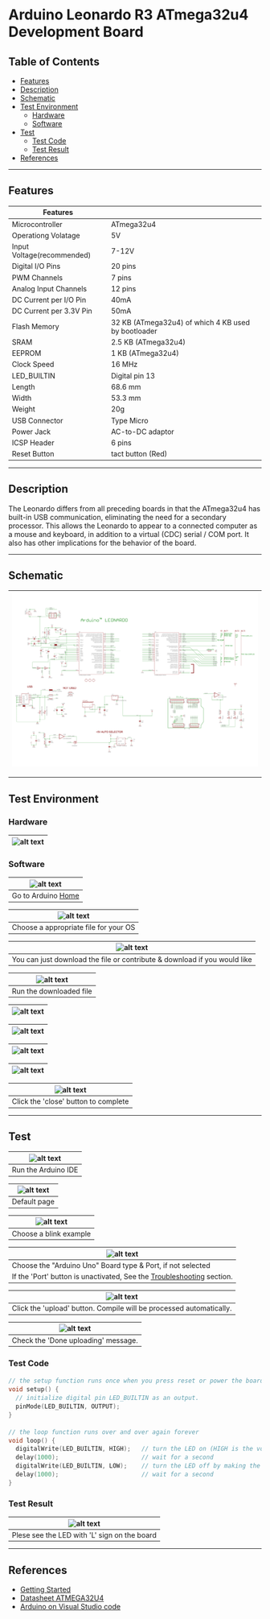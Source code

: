 # Arduino Leonardo R3 ATmega32u4 Development Board

## Table of Contents

-   [Features](#features)
-   [Description](#description)
-   [Schematic](#schematic)
-   [Test Environment](#test-environment)
    -   [Hardware](#hardware)
    -   [Software](#software)
-   [Test](#test)
    -   [Test Code](#test-code)
    -   [Test Result](#test-result)
-   [References](#references)

---

## Features

| Features                   |                                                     |
| -------------------------- | --------------------------------------------------- |
| Microcontroller            | ATmega32u4                                          |
| Operationg Volatage        | 5V                                                  |
| Input Voltage(recommended) | 7-12V                                               |
| Digital I/O Pins           | 20 pins                                             |
| PWM Channels               | 7 pins                                              |
| Analog Input Channels      | 12 pins                                             |
| DC Current per I/O Pin     | 40mA                                                |
| DC Current per 3.3V Pin    | 50mA                                                |
| Flash Memory               | 32 KB (ATmega32u4) of which 4 KB used by bootloader |
| SRAM                       | 2.5 KB (ATmega32u4)                                 |
| EEPROM                     | 1 KB (ATmega32u4)                                   |
| Clock Speed                | 16 MHz                                              |
| LED_BUILTIN                | Digital pin 13                                      |
| Length                     | 68.6 mm                                             |
| Width                      | 53.3 mm                                             |
| Weight                     | 20g                                                 |
| USB Connector              | Type Micro                                          |
| Power Jack                 | AC-to-DC adaptor                                    |
| ICSP Header                | 6 pins                                              |
| Reset Button               | tact button (Red)                                   |

---

## Description

The Leonardo differs from all preceding boards in that the ATmega32u4 has built-in USB communication, eliminating the need for a secondary processor.
This allows the Leonardo to appear to a connected computer as a mouse and keyboard, in addition to a virtual (CDC) serial / COM port.
It also has other implications for the behavior of the board.

---

## Schematic

| ![alt text](assets/arduino-leonardo-schematic.png 'Leonardo Schematic') |
| ----------------------------------------------------------------------- |

---

## Test Environment

### Hardware

| ![alt text](http://bit.ly/aa1004-schematic 'Leonardo') |
| ------------------------------------------------------ |

### Software

| ![alt text](http://bit.ly/ep_software_1 'Leonardo') |
| --------------------------------------------------- |
| Go to Arduino [Home](https://www.arduino.cc/)       |

| ![alt text](http://bit.ly/ep_software_2 'Leonardo') |
| --------------------------------------------------- |
| Choose a appropriate file for your OS               |

| ![alt text](http://bit.ly/ep_software_3 'Leonardo')                       |
| ------------------------------------------------------------------------- |
| You can just download the file or contribute & download if you would like |

| ![alt text](http://bit.ly/ep_software_4 'Leonardo') |
| --------------------------------------------------- |
| Run the downloaded file                             |

| ![alt text](http://bit.ly/ep_software_5 'Leonardo') |
| --------------------------------------------------- |

| ![alt text](http://bit.ly/ep_software_6 'Leonardo') |
| --------------------------------------------------- |

| ![alt text](http://bit.ly/ep_software_7 'Leonardo') |
| --------------------------------------------------- |

| ![alt text](http://bit.ly/ep_software_8 'Leonardo') |
| --------------------------------------------------- |

| ![alt text](http://bit.ly/ep_software_9 'Leonardo') |
| --------------------------------------------------- |
| Click the 'close' button to complete                |

---

## Test

| ![alt text](https://bit.ly/ep_software_10 'Leonardo') |
| ----------------------------------------------------- |
| Run the Arduino IDE                                   |

| ![alt text](http://bit.ly/ep_software_11 'Leonardo') |
| ---------------------------------------------------- |
| Default page                                         |

| ![alt text](http://bit.ly/ep_software_12 'Leonardo') |
| ---------------------------------------------------- |
| Choose a blink example                               |

| ![alt text](http://bit.ly/aa1004-board 'Leonardo')                                        |
| ----------------------------------------------------------------------------------------- |
| Choose the "Arduino Uno" Board type & Port, if not selected                               |
| If the 'Port' button is unactivated, See the [Troubleshooting](#troubleshooting) section. |

| ![alt text](http://bit.ly/uno-upload 'Leonardo')                    |
| ------------------------------------------------------------------- |
| Click the 'upload' button. Compile will be processed automatically. |

| ![alt text](http://bit.ly/upload-done 'Leonardo') |
| ------------------------------------------------- |
| Check the 'Done uploading' message.               |

### Test Code

```c++
// the setup function runs once when you press reset or power the board
void setup() {
  // initialize digital pin LED_BUILTIN as an output.
  pinMode(LED_BUILTIN, OUTPUT);
}

// the loop function runs over and over again forever
void loop() {
  digitalWrite(LED_BUILTIN, HIGH);   // turn the LED on (HIGH is the voltage level)
  delay(1000);                       // wait for a second
  digitalWrite(LED_BUILTIN, LOW);    // turn the LED off by making the voltage LOW
  delay(1000);                       // wait for a second
}
```

### Test Result

| ![alt text](test/AA1004_blink.gif 'Leonardo') |
| --------------------------------------------- |
| Plese see the LED with 'L' sign on the board  |

---

## References

-   [Getting Started](https://www.arduino.cc/en/Guide/ArduinoLeonardoMicro)
-   [Datasheet ATMEGA32U4](http://bit.ly/atmega32u4-datasheet)
-   [Arduino on Visual Studio code](https://maker.pro/arduino/tutorial/how-to-use-visual-studio-code-for-arduino)
